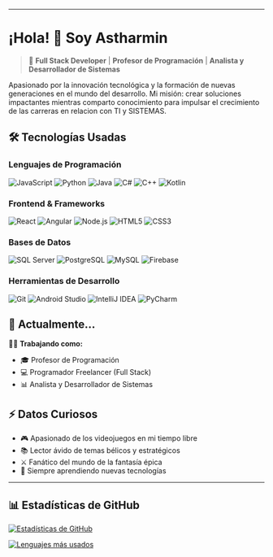 <!-- si te metes aqui me debes ⭐ en mis repos, por chismoso! -->
---
# ¡Hola! 👋 Soy Astharmin

> 🚀 **Full Stack Developer** | **Profesor de Programación** | **Analista y Desarrollador de Sistemas**

Apasionado por la innovación tecnológica y la formación de nuevas generaciones en el mundo del desarrollo. Mi misión: crear soluciones impactantes mientras comparto conocimiento para impulsar el crecimiento de las carreras en relacion con TI y SISTEMAS.

## 🛠 Tecnologías Usadas

### Lenguajes de Programación
![JavaScript](https://img.shields.io/badge/-JavaScript-F7DF1E?logo=javascript&logoColor=black)
![Python](https://img.shields.io/badge/-Python-3776AB?logo=python&logoColor=white)
![Java](https://img.shields.io/badge/-Java-007396?logo=java&logoColor=white)
![C#](https://img.shields.io/badge/-C%23-239120?logo=c-sharp&logoColor=white)
![C++](https://img.shields.io/badge/-C++-00599C?logo=cplusplus&logoColor=white)
![Kotlin](https://img.shields.io/badge/-Kotlin-7F52FF?logo=kotlin&logoColor=white)

### Frontend & Frameworks
![React](https://img.shields.io/badge/-React-61DAFB?logo=react&logoColor=black)
![Angular](https://img.shields.io/badge/-Angular-DD0031?logo=angular&logoColor=white)
![Node.js](https://img.shields.io/badge/-Node.js-339933?logo=node.js&logoColor=white)
![HTML5](https://img.shields.io/badge/-HTML5-E34F26?logo=html5&logoColor=white)
![CSS3](https://img.shields.io/badge/-CSS3-1572B6?logo=css3&logoColor=white)

### Bases de Datos
![SQL Server](https://img.shields.io/badge/-SQL%20Server-CC2927?logo=microsoft-sql-server&logoColor=white)
![PostgreSQL](https://img.shields.io/badge/-PostgreSQL-4169E1?logo=postgresql&logoColor=white)
![MySQL](https://img.shields.io/badge/-MySQL-4479A1?logo=mysql&logoColor=white)
![Firebase](https://img.shields.io/badge/-Firebase-FFCA28?logo=firebase&logoColor=black)

### Herramientas de Desarrollo
![Git](https://img.shields.io/badge/-Git-F05032?logo=git&logoColor=white)
![Android Studio](https://img.shields.io/badge/-Android%20Studio-3DDC84?logo=android-studio&logoColor=white)
![IntelliJ IDEA](https://img.shields.io/badge/-IntelliJ%20IDEA-000000?logo=intellij-idea&logoColor=white)
![PyCharm](https://img.shields.io/badge/-PyCharm-000000?logo=pycharm&logoColor=white)

## 💼 Actualmente...

👨‍💻 **Trabajando como:**
- 🎓 Profesor de Programación
- 💻 Programador Freelancer (Full Stack)
- 📊 Analista y Desarrollador de Sistemas

## ⚡ Datos Curiosos
- 🎮 Apasionado de los videojuegos en mi tiempo libre
- 📚 Lector ávido de temas bélicos y estratégicos
- ⚔️ Fanático del mundo de la fantasía épica
- 🚀 Siempre aprendiendo nuevas tecnologías

---

## 📊 Estadísticas de GitHub

[![Estadísticas de GitHub](https://github-readme-stats.vercel.app/api?username=Astharmin&show_icons=true&theme=radical&hide_title=true)](https://github.com/Astharmin)

[![Lenguajes más usados](https://github-readme-stats.vercel.app/api/top-langs/?username=Astharmin&layout=compact&theme=radical&hide_border=true)](https://github.com/Astharmin)
